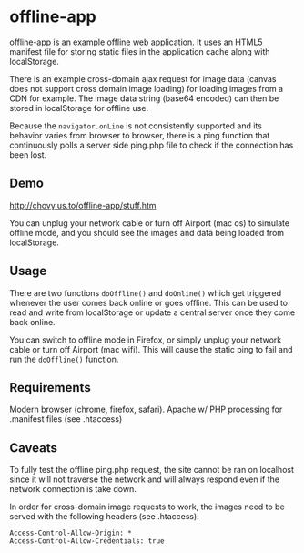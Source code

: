 offline-app
===========

offline-app is an example offline web application. It uses an HTML5 manifest file for storing static files in the application cache along with localStorage.

There is an example cross-domain ajax request for image data (canvas does not support cross domain image loading) for loading images from a CDN for example. The image data string (base64 encoded) can then be stored in localStorage for offline use.

Because the `navigator.onLine` is not consistently supported and its behavior varies from browser to browser, there is a ping function that continuously polls a server side ping.php file to check if the connection has been lost.

Demo
----

http://chovy.us.to/offline-app/stuff.htm

You can unplug your network cable or turn off Airport (mac os) to simulate offline mode, and you should see the images and data being loaded from localStorage.

Usage
-----

There are two functions `doOffline()` and `doOnline()` which get triggered whenever the user comes back online or goes offline. This can be used to read and write from localStorage or update a central server once they come back online.

You can switch to offline mode in Firefox, or simply unplug your network cable or turn off Airport (mac wifi). This will cause the static ping to fail and run the `doOffline()` function.

Requirements
------------

Modern browser (chrome, firefox, safari).
Apache w/ PHP processing for .manifest files (see .htaccess)

Caveats
-------

To fully test the offline ping.php request, the site cannot be ran on localhost since it will not traverse the network and will always respond even if the network connection is take down.

In order for cross-domain image requests to work, the images need to be served with the following headers (see .htaccess):

	Access-Control-Allow-Origin: *
	Access-Control-Allow-Credentials: true

